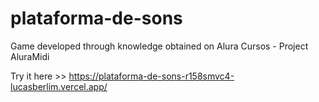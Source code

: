 # plataforma-de-sons
Game developed through knowledge obtained on Alura Cursos - Project AluraMidi

Try it here >> https://plataforma-de-sons-r158smvc4-lucasberlim.vercel.app/
